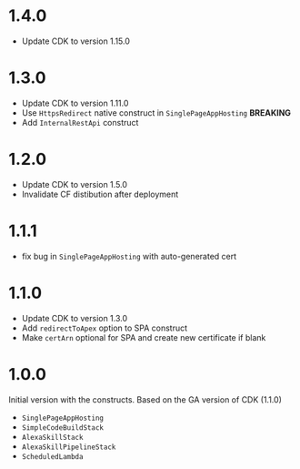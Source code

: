 # 1.4.0
* Update CDK to version 1.15.0

# 1.3.0
* Update CDK to version 1.11.0
* Use `HttpsRedirect` native construct in `SinglePageAppHosting` **BREAKING**
* Add `InternalRestApi` construct

# 1.2.0
* Update CDK to version 1.5.0
* Invalidate CF distibution after deployment

# 1.1.1
* fix bug in `SinglePageAppHosting` with auto-generated cert

# 1.1.0

* Update CDK to version 1.3.0
* Add `redirectToApex` option to SPA construct
* Make `certArn` optional for SPA and create new certificate if blank

# 1.0.0

Initial version with the constructs. Based on the GA version of CDK (1.1.0)

* `SinglePageAppHosting`
* `SimpleCodeBuildStack`
* `AlexaSkillStack`
* `AlexaSkillPipelineStack`
* `ScheduledLambda`
